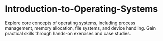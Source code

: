 # Introduction-to-Operating-Systems
Explore core concepts of operating systems, including process management, memory allocation, file systems, and device handling. Gain practical skills through hands-on exercises and case studies.
